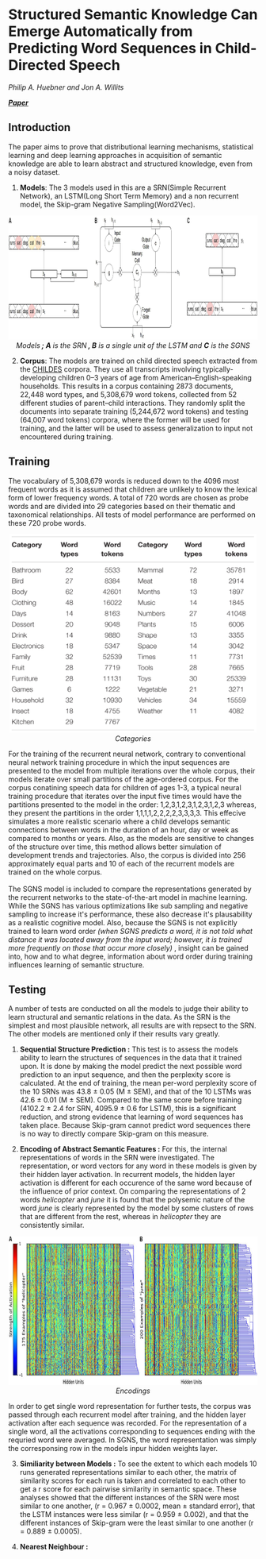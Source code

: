 # Structured Semantic Knowledge Can Emerge Automatically from Predicting Word Sequences in Child-Directed Speech
*Philip A. Huebner and Jon A. Willits*

***[Paper](https://doi.org/10.3389/fpsyg.2018.00133)***

## Introduction
The paper aims to prove that distributional learning mechanisms, statistical learning and deep learning approaches in acquisition of semantic knowledge are able to learn abstract and structured knowledge, even from a noisy dataset. 
1. **Models**: The 3 models used in this are a SRN(Simple Recurrent Network), an LSTM(Long Short Term Memory) and a non recurrent model, the Skip-gram Negative Sampling(Word2Vec).
<p align="center"><img id="Categories" src="./pictures/semantic-structure-models.jpg" width=1200 height=250><br><i>Models<b> ; A</b> is the SRN<b> , B</b> is a single unit of the LSTM and <b>C</b> is the SGNS</i></p>

2. **Corpus**: The models are trained on child directed speech extracted from the [CHILDES](https://childes.talkbank.org/) corpora. They use all transcripts involving typically-developing children 0–3 years of age from American–English-speaking households. This results in a corpus containing 2873 documents, 22,448 word types, and 5,308,679 word tokens, collected from 52 different studies of parent–child interactions. They randomly split the documents into separate training (5,244,672 word tokens) and testing (64,007 word tokens) corpora, where the former will be used for training, and the latter will be used to assess generalization to input not encountered during training. 

## Training
The vocabulary of 5,308,679 words is reduced down to the 4096 most frequent words as it is assumed that children are unlikely to know the lexical form of lower frequency words. A total of 720 words are chosen as probe words and are divided into 29 categories based on their thematic and taxonomical relationships. All tests of model performance are performed on these 720 probe words.
<p align="center"><img id="Categories" src="./pictures/semantic-structure-categories.jpg" width=500 height=400><br><i>Categories</i></p>

For the training of the recurrent neural network, contrary to conventional neural network training procedure in which the input sequences are presented to the model from multiple iterations over the whole corpus, their models iterate over small partitions of the age-ordered corpus. For the corpus conatining speech data for children of ages 1-3, a typical neural training procedure that iterates over the input five times would have the partitions presented to the model in the order: 1,2,3,1,2,3,1,2,3,1,2,3 whereas, they present the partitions in the order 1,1,1,1,2,2,2,2,3,3,3,3. This effecive simulates a more realistic scenario where a child develops semantic connections between words in the duration of an hour, day or week as compared to months or years. Also, as the models are sensitive to changes of the structure over time, this method allows better simulation of development trends and trajectories. Also, the corpus is divided into 256 approximately equal parts and 10 of each of the recurrent models are trained on the whole corpus.<br><br>
The SGNS model is included to compare the representations generated by the recurrent networks to the state-of-the-art model in machine learning. While the SGNS has various optimizations like sub sampling and negative sampling to increase it's performance, these also decrease it's plausability as a realistic cognitive model. Also, because the SGNS is not explicitly trained to learn word order *(when SGNS predicts a word, it is not told what distance it was located away from the input word; however, it is trained more frequently on those that occur more closely)* , insight can be gained into, how and to what degree, information about word order during training influences learning of semantic structure.

## Testing
A number of tests are conducted on all the models to judge their ability to learn structural and semantic relations in the data. As the SRN is the simplest and most plausible network, all results are with repsect to the SRN. The other models are mentioned only if their results vary greatly.
1. **Sequential Structure Prediction :** This test is to assess the models ability to learn the structures of sequences in the data that it trained upon. It is done by making the model predict the next possible word prediction to an input sequence, and then the perplexity score is calculated. At the end of training, the mean per-word perplexity score of the 10 SRNs was 43.8 ± 0.05 (M ± SEM), and that of the 10 LSTMs was 42.6 ± 0.01 (M ± SEM). Compared to the same score before training (4102.2 ± 2.4 for SRN, 4095.9 ± 0.6 for LSTM), this is a significant reduction, and strong evidence that learning of word sequences has taken place. Because Skip-gram cannot predict word sequences there is no way to directly compare Skip-gram on this measure.

2. **Encoding of Abstract Semantic Features :** For this, the internal representations of words in the SRN were investigated. The representation, or word vectors for any word in these models is given by their hidden layer activation. In recurrent models, the hidden layer activation is different for each occurence of the same word because of the influence of prior context. On comparing the representations of 2 words *helicopter* and *june* it is found that the polysemic nature of the word *june* is clearly represented by the model by some clusters of rows that are different from the rest, whereas in *helicopter* they are consistently similar.
<p align="center"><img id="Encodings" src="./pictures/semantic-structure-encodings.jpg" width=900 height=300><br><i>Encodings</i></p>

In order to get single word representation for further tests, the corpus was passed through each recurrent model after training, and the hidden layer activation after each sequence was recorded. For the representation of a single word, all the activations corresponding to sequences ending with the requried word were averaged. In SGNS, the word representation was simply the corresponsing row in the models inpur hidden weights layer.

3. **Similiarity between Models :** To see the extent to which each models 10 runs generated representations similar to each other, the matrix of similarity scores for each run is taken and correlated to each other to get a r score for each pairwise similarity in semantic space. These analyses showed that the different instances of the SRN were most similar to one another, (r = 0.967 ± 0.0002, mean ± standard error), that the LSTM instances were less similar (r = 0.959 ± 0.002), and that the different instances of Skip-gram were the least similar to one another (r = 0.889 ± 0.0005).

4. **Nearest Neighbour :**
